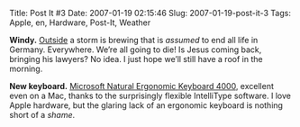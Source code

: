 Title: Post It #3
Date: 2007-01-19 02:15:46
Slug: 2007-01-19-post-it-3
Tags: Apple, en, Hardware, Post-It, Weather


**Windy.** [Outside][1] a storm is brewing that is _assumed_ to end all life in Germany. Everywhere. We’re all going to die! Is Jesus coming back, bringing his lawyers? No idea. I just hope we’ll still have a roof in the morning.

**New keyboard.** [Microsoft Natural Ergonomic Keyboard 4000][2], excellent even on a Mac, thanks to the surprisingly flexible IntelliType software. I love Apple hardware, but the glaring lack of an ergonomic keyboard is nothing short of a _shame_.

   [1]: http://www.muenchen.com
   [2]: http://www.microsoft.com/hardware/mouseandkeyboard/productdetails.aspx?pid=043
